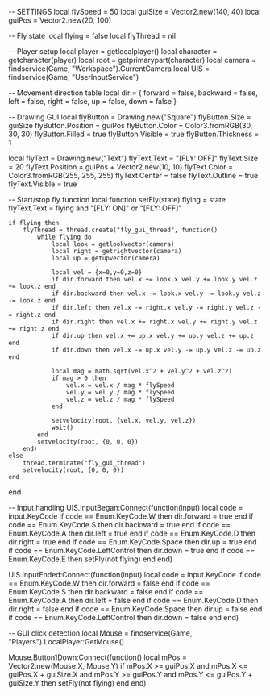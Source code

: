 -- SETTINGS
local flySpeed = 50
local guiSize = Vector2.new(140, 40)
local guiPos = Vector2.new(20, 100)

-- Fly state
local flying = false
local flyThread = nil

-- Player setup
local player = getlocalplayer()
local character = getcharacter(player)
local root = getprimarypart(character)
local camera = findservice(Game, "Workspace").CurrentCamera
local UIS = findservice(Game, "UserInputService")

-- Movement direction table
local dir = {
    forward = false,
    backward = false,
    left = false,
    right = false,
    up = false,
    down = false
}

-- Drawing GUI
local flyButton = Drawing.new("Square")
flyButton.Size = guiSize
flyButton.Position = guiPos
flyButton.Color = Color3.fromRGB(30, 30, 30)
flyButton.Filled = true
flyButton.Visible = true
flyButton.Thickness = 1

local flyText = Drawing.new("Text")
flyText.Text = "[FLY: OFF]"
flyText.Size = 20
flyText.Position = guiPos + Vector2.new(10, 10)
flyText.Color = Color3.fromRGB(255, 255, 255)
flyText.Center = false
flyText.Outline = true
flyText.Visible = true

-- Start/stop fly function
local function setFly(state)
    flying = state
    flyText.Text = flying and "[FLY: ON]" or "[FLY: OFF]"

    if flying then
        flyThread = thread.create("fly_gui_thread", function()
            while flying do
                local look = getlookvector(camera)
                local right = getrightvector(camera)
                local up = getupvector(camera)

                local vel = {x=0,y=0,z=0}
                if dir.forward then vel.x += look.x vel.y += look.y vel.z += look.z end
                if dir.backward then vel.x -= look.x vel.y -= look.y vel.z -= look.z end
                if dir.left then vel.x -= right.x vel.y -= right.y vel.z -= right.z end
                if dir.right then vel.x += right.x vel.y += right.y vel.z += right.z end
                if dir.up then vel.x += up.x vel.y += up.y vel.z += up.z end
                if dir.down then vel.x -= up.x vel.y -= up.y vel.z -= up.z end

                local mag = math.sqrt(vel.x^2 + vel.y^2 + vel.z^2)
                if mag > 0 then
                    vel.x = vel.x / mag * flySpeed
                    vel.y = vel.y / mag * flySpeed
                    vel.z = vel.z / mag * flySpeed
                end

                setvelocity(root, {vel.x, vel.y, vel.z})
                wait()
            end
            setvelocity(root, {0, 0, 0})
        end)
    else
        thread.terminate("fly_gui_thread")
        setvelocity(root, {0, 0, 0})
    end
end

-- Input handling
UIS.InputBegan:Connect(function(input)
    local code = input.KeyCode
    if code == Enum.KeyCode.W then dir.forward = true end
    if code == Enum.KeyCode.S then dir.backward = true end
    if code == Enum.KeyCode.A then dir.left = true end
    if code == Enum.KeyCode.D then dir.right = true end
    if code == Enum.KeyCode.Space then dir.up = true end
    if code == Enum.KeyCode.LeftControl then dir.down = true end
    if code == Enum.KeyCode.E then setFly(not flying) end
end)

UIS.InputEnded:Connect(function(input)
    local code = input.KeyCode
    if code == Enum.KeyCode.W then dir.forward = false end
    if code == Enum.KeyCode.S then dir.backward = false end
    if code == Enum.KeyCode.A then dir.left = false end
    if code == Enum.KeyCode.D then dir.right = false end
    if code == Enum.KeyCode.Space then dir.up = false end
    if code == Enum.KeyCode.LeftControl then dir.down = false end
end)

-- GUI click detection
local Mouse = findservice(Game, "Players").LocalPlayer:GetMouse()

Mouse.Button1Down:Connect(function()
    local mPos = Vector2.new(Mouse.X, Mouse.Y)
    if mPos.X >= guiPos.X and mPos.X <= guiPos.X + guiSize.X and
       mPos.Y >= guiPos.Y and mPos.Y <= guiPos.Y + guiSize.Y then
        setFly(not flying)
    end
end)
